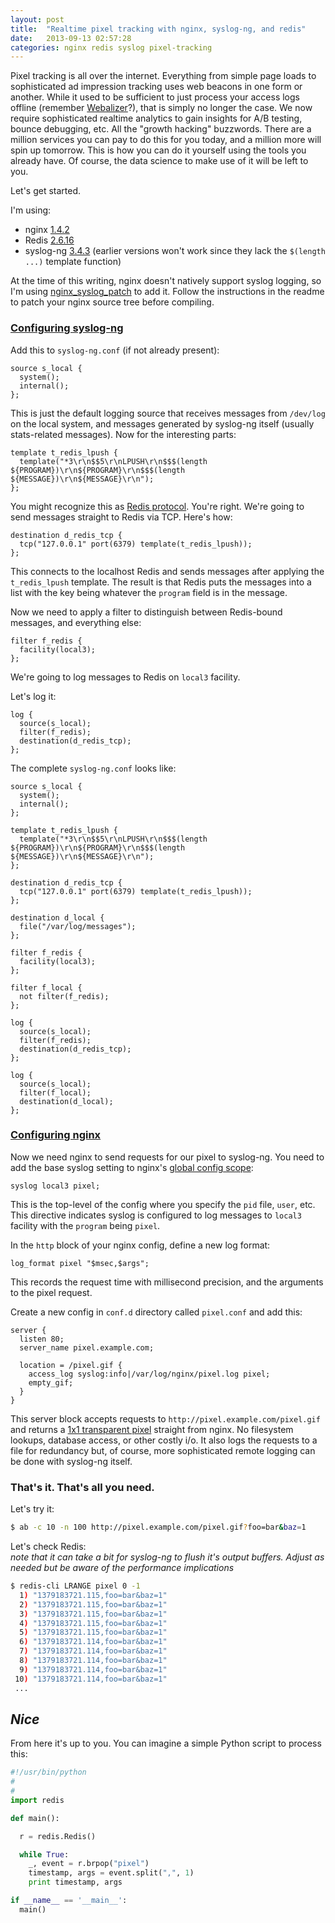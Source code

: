 ```yaml
---
layout: post
title:  "Realtime pixel tracking with nginx, syslog-ng, and redis"
date:   2013-09-13 02:57:28
categories: nginx redis syslog pixel-tracking
---
```


Pixel tracking is all over the internet.  Everything from simple page loads to sophisticated ad impression tracking uses web beacons in one form or another.  While it used to be sufficient to just process your access logs offline (remember [Webalizer](http://www.webalizer.org/)?), that is simply no longer the case.  We now require sophisticated realtime analytics to gain insights for A/B testing, bounce debugging, etc.  All the "growth hacking" buzzwords.  There are a million services you can pay to do this for you today, and a million more will spin up tomorrow.  This is how you can do it yourself using the tools you already have.  Of course, the data science to make use of it will be left to you.

Let's get started.

I'm using:

* nginx [1.4.2](http://nginx.org/download/nginx-1.4.2.tar.gz "nginx 1.4.2")
* Redis [2.6.16](http://download.redis.io/releases/redis-2.6.16.tar.gz "Redis 2.6.16")
* syslog-ng [3.4.3](http://www.balabit.com/network-security/syslog-ng/opensource-logging-system/downloads/download/syslog-ng-ose/3.4 "syslog-ng OSE 3.4.3") (earlier versions won't work since they lack the `$(length ...)` template function)

At the time of this writing, nginx doesn't natively support syslog logging, so I'm using [nginx_syslog_patch](https://github.com/yaoweibin/nginx_syslog_patch "nginx_syslog_patch") to add it.  Follow the instructions in the readme to patch your nginx source tree before compiling.

### [Configuring syslog-ng](#syslog-ng)

Add this to `syslog-ng.conf` (if not already present):

```
source s_local {
  system();
  internal();
};
```

This is just the default logging source that receives messages from `/dev/log` on the local system, and messages generated by syslog-ng itself (usually stats-related messages).  Now for the interesting parts:

```
template t_redis_lpush {
  template("*3\r\n$$5\r\nLPUSH\r\n$$$(length ${PROGRAM})\r\n${PROGRAM}\r\n$$$(length ${MESSAGE})\r\n${MESSAGE}\r\n");
};
```

You might recognize this as [Redis protocol](http://redis.io/topics/protocol "Redis protocol").  You're right.  We're going to send messages straight to Redis via TCP.  Here's how:

```
destination d_redis_tcp {
  tcp("127.0.0.1" port(6379) template(t_redis_lpush));
};
```

This connects to the localhost Redis and sends messages after applying the ```t_redis_lpush``` template.  The result is that Redis puts the messages into a list with the key being whatever the ```program``` field is in the message.

Now we need to apply a filter to distinguish between Redis-bound messages, and everything else:

```
filter f_redis {
  facility(local3);
};
```

We're going to log messages to Redis on `local3` facility.

Let's log it:

```
log {
  source(s_local);
  filter(f_redis);
  destination(d_redis_tcp);
};
```

The complete `syslog-ng.conf` looks like:

```
source s_local {
  system();
  internal();
};

template t_redis_lpush {
  template("*3\r\n$$5\r\nLPUSH\r\n$$$(length ${PROGRAM})\r\n${PROGRAM}\r\n$$$(length ${MESSAGE})\r\n${MESSAGE}\r\n");
};

destination d_redis_tcp {
  tcp("127.0.0.1" port(6379) template(t_redis_lpush));
};

destination d_local {
  file("/var/log/messages");
};

filter f_redis {
  facility(local3);
};

filter f_local {
  not filter(f_redis);
};

log {
  source(s_local);
  filter(f_redis);
  destination(d_redis_tcp);
};

log {
  source(s_local);
  filter(f_local);
  destination(d_local);
};
```

### [Configuring nginx](#nginx)

Now we need nginx to send requests for our pixel to syslog-ng.  You need to add the base syslog setting to nginx's [global config scope](http://wiki.nginx.org/CoreModule "nginx core module"):

```
syslog local3 pixel;
```

This is the top-level of the config where you specify the `pid` file, `user`, etc.  This directive indicates syslog is configured to log messages to `local3` facility with the `program` being `pixel`.

In the `http` block of your nginx config, define a new log format:

```
log_format pixel "$msec,$args";
```

This records the request time with millisecond precision, and the arguments to the pixel request.

Create a new config in `conf.d` directory called `pixel.conf` and add this:

```nginx
server {
  listen 80;
  server_name pixel.example.com;

  location = /pixel.gif {
    access_log syslog:info|/var/log/nginx/pixel.log pixel;
    empty_gif;
  }
}
```

This server block accepts requests to `http://pixel.example.com/pixel.gif` and returns a [1x1 transparent pixel](http://wiki.nginx.org/HttpEmptyGifModule "nginx empty gif module") straight from nginx.  No filesystem lookups, database access, or other costly i/o.  It also logs the requests to a file for redundancy but, of course, more sophisticated remote logging can be done with syslog-ng itself.

### That's it.  That's all you need.

Let's try it:

```bash
$ ab -c 10 -n 100 http://pixel.example.com/pixel.gif?foo=bar&baz=1
```

Let's check Redis:  
*note that it can take a bit for syslog-ng to flush it's output buffers.  Adjust as needed but be aware of the performance implications*

```bash
$ redis-cli LRANGE pixel 0 -1
  1) "1379183721.115,foo=bar&baz=1"
  2) "1379183721.115,foo=bar&baz=1"
  3) "1379183721.115,foo=bar&baz=1"
  4) "1379183721.115,foo=bar&baz=1"
  5) "1379183721.115,foo=bar&baz=1"
  6) "1379183721.114,foo=bar&baz=1"
  7) "1379183721.114,foo=bar&baz=1"
  8) "1379183721.114,foo=bar&baz=1"
  9) "1379183721.114,foo=bar&baz=1"
 10) "1379183721.114,foo=bar&baz=1"
 ...
```

## *Nice*

From here it's up to you.  You can imagine a simple Python script to process this:

```python
#!/usr/bin/python
#
#
import redis

def main():

  r = redis.Redis()

  while True:
    _, event = r.brpop("pixel")
    timestamp, args = event.split(",", 1)
    print timestamp, args

if __name__ == '__main__':
  main()
```